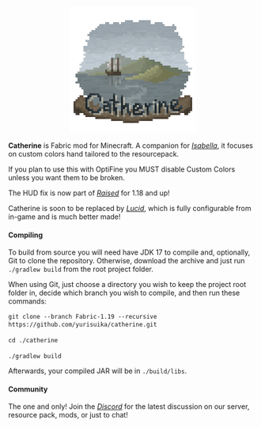 <p align="center"><img src="https://github.com/yurisuika/Catherine/blob/Fabric-1.18.2/src/main/resources/assets/catherine/icon.png?raw=true" width="256" height="256"></p>

**Catherine** is Fabric mod for Minecraft. A companion for *[Isabella](https://github.com/yurisuika/Isabella)*, it focuses on custom colors hand tailored to the resourcepack.

If you plan to use this with OptiFine you MUST disable Custom Colors unless you want them to be broken.

The HUD fix is now part of *[Raised](https://github.com/yurisuika/Raised)* for 1.18 and up!

Catherine is soon to be replaced by *[Lucid](https://github.com/yurisuika/Lucid)*, which is fully configurable from in-game and is much better made!

#### Compiling

To build from source you will need have JDK 17 to compile and, optionally, Git to clone the repository. Otherwise, download the archive and just run `./gradlew build` from the root project folder.

When using Git, just choose a directory you wish to keep the project root folder in, decide which branch you wish to compile, and then run these commands:

```shell script
git clone --branch Fabric-1.19 --recursive https://github.com/yurisuika/catherine.git

cd ./catherine

./gradlew build
```

Afterwards, your compiled JAR will be in `./build/libs`.

#### Community

The one and only! Join the *[Discord](https://discord.gg/0zdNEkQle7Qg9C1H)* for the latest discussion on our server, resource pack, mods, or just to chat!
